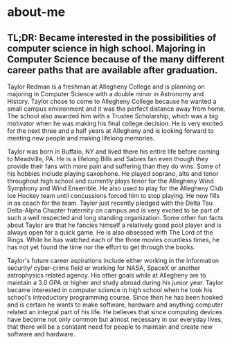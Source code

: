 # about-me
## TL;DR: Became interested in the possibilities of computer science in high school. Majoring in Computer Science because of the many different career paths that are available after graduation.

Taylor Redman is a freshman at Allegheny College and is planning on majoring in Computer Science with a double minor in Astronomy and History. Taylor chose to come to Allegheny College because he wanted a small campus environment and it was the perfect distance away from home. The school also awarded him with a Trustee Scholarship, which was a big motivator when he was making his final college decision. He is very excited for the next three and a half years at Allegheny and is looking forward to meeting new people and making lifelong memories.

Taylor was born in Buffalo, NY and lived there his entire life before coming to Meadville, PA. He is a lifelong Bills and Sabres fan even though they provide their fans with more pain and suffering than they do wins. Some of his hobbies include playing saxophone. He played soprano, alto and tenor throughout high school and currently plays tenor for the Allegheny Wind Symphony and Wind Ensemble. He also used to play for the Allegheny Club Ice Hockey team until concussions forced him to stop playing. He now fills in as coach for the team. Taylor just recently pledged with the Delta Tau Delta-Alpha Chapter fraternity on campus and is very excited to be part of such a well respected and long standing organization. Some other fun facts about Taylor are that he fancies himself a relatively good pool player and is always open for a quick game. He is also obsessed with The Lord of the Rings. While he has watched each of the three movies countless times, he has not yet found the time nor the effort to get through the books.

Taylor's future career aspirations include either working in the information security/ cyber-crime field or working for NASA, SpaceX or another astrophysics related agency. His other goals while at Allegheny are to maintain a 3.0 GPA or higher and study abroad during his junior year. Taylor became interested in computer science in high school when he took his school's introductory programming course. Since then he has been hooked and is certain he wants to make software, hardware and anything computer related an integral part of his life. He believes that since computing devices have become not only common but almost necessary in our everyday lives, that there will be a constant need for people to maintain and create new software and hardware.
